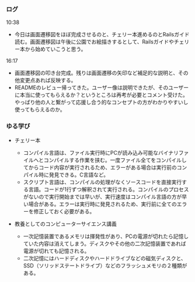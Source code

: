 ### ログ
10:38  
- 今日は画面遷移図をほぼ完成させるのと、チェリー本進めるのとRailsガイド読む。画面遷移図は午後に公園でお絵描きするとして、Railsガイドやチェリー本から始めていこうと思う。

16:17  
- 画面遷移図の叩き台完成。残りは画面遷移の矢印など補足的な説明と、その他変更点あれば反映する。  
- READMEのレビュー帰ってきた。ユーザー像は説明できたが、そのユーザーに本当に使ってもらえるか？というところは再考が必要とコメント受けた。やっぱり他の人と繋がって応援し合う的なコンセプトの方がわかりやすいし使ってもらえるのか。  


### ゆる学び
- チェリー本  
  - コンパイル言語は、ファイル実行時にPCが読み込み可能なバイナリファイルへとコンパイルする作業を挟む。一度ファイル全てをコンパイルしてからコード内容が実行されるため、エラーがある場合は実行前のコンパイル時に発見できる。C言語など。  
  - スクリプト言語は、コンパイルの処理がなくソースコードを直接実行する言語。コードが1行ずつ解釈されて実行される。コンパイルのプロセスがないので実行開始までは早いが、実行速度はコンパイル言語の方が早い場合がある。エラーは実行時に発見されるため、実行前に全てのエラーを修正しておく必要がある。  

- 教養としてのコンピューターサイエンス講義  
  - 一次記憶装置であるメモリは揮発性があり、PCの電源が切れたら記憶していた内容は消えてしまう。ディスクやその他の二次記憶装置であれば電源が切れても記憶される。   
  - 二次記憶にはハードディスクやハードドライブなどの磁気ディスクと、SSD（ソリッドステートドライブ）などのフラッシュメモリの２種類がある。
